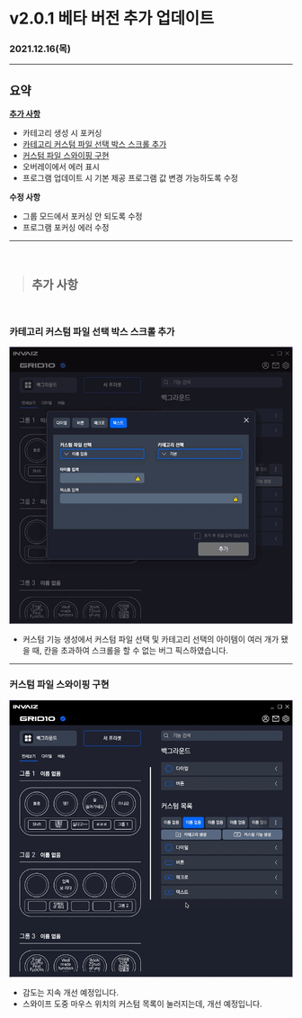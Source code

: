 # v2.0.1 베타 버전 추가 업데이트

### 2021.12.16(목)

---

## 요약

**[추가 사항](#추가-사항)**

- 카테고리 생성 시 포커싱
- [카테고리 커스텀 파일 선택 박스 스크롤 추가](#카테고리-커스텀-파일-선택-박스-스크롤-추가)
- [커스텀 파일 스와이핑 구현](#커스텀-파일-스와이핑-구현)
- 오버레이에서 에러 표시
- 프로그램 업데이트 시 기본 제공 프로그램 값 변경 가능하도록 수정

**수정 사항**

- 그룹 모드에서 포커싱 안 되도록 수정
- 프로그램 포커싱 에러 수정

---

<br />

> ## 추가 사항

<br />

### 카테고리 커스텀 파일 선택 박스 스크롤 추가

![카테고리_리스트_스크롤](../assets/v2.0.1/category_scroll.gif)

- 커스텀 기능 생성에서 커스텀 파일 선택 및 카테고리 선택의 아이템이 여러 개가 됐을 때, 칸을 초과하여 스크롤을 할 수 없는 버그 픽스하였습니다.

---

### 커스텀 파일 스와이핑 구현

![커스텀_목록_리스트_스와이프](../assets/v2.0.1/custom_list_swipe.gif)

- 감도는 지속 개선 예정입니다.
- 스와이프 도중 마우스 위치의 커스텀 목록이 눌러지는데, 개선 예정입니다.
